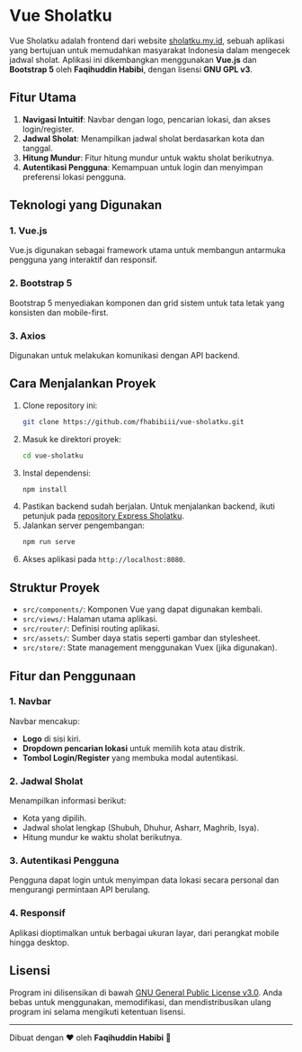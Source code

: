# Vue Sholatku

Vue Sholatku adalah frontend dari website [sholatku.my.id](https://sholatku.my.id), sebuah aplikasi yang bertujuan untuk memudahkan masyarakat Indonesia dalam mengecek jadwal sholat. Aplikasi ini dikembangkan menggunakan **Vue.js** dan **Bootstrap 5** oleh **Faqihuddin Habibi**, dengan lisensi **GNU GPL v3**.

## Fitur Utama
1. **Navigasi Intuitif**: Navbar dengan logo, pencarian lokasi, dan akses login/register.
2. **Jadwal Sholat**: Menampilkan jadwal sholat berdasarkan kota dan tanggal.
3. **Hitung Mundur**: Fitur hitung mundur untuk waktu sholat berikutnya.
4. **Autentikasi Pengguna**: Kemampuan untuk login dan menyimpan preferensi lokasi pengguna.

## Teknologi yang Digunakan
### 1. **Vue.js**
Vue.js digunakan sebagai framework utama untuk membangun antarmuka pengguna yang interaktif dan responsif.

### 2. **Bootstrap 5**
Bootstrap 5 menyediakan komponen dan grid sistem untuk tata letak yang konsisten dan mobile-first.

### 3. **Axios**
Digunakan untuk melakukan komunikasi dengan API backend.

## Cara Menjalankan Proyek
1. Clone repository ini:
   ```bash
   git clone https://github.com/fhabibiii/vue-sholatku.git
   ```
2. Masuk ke direktori proyek:
   ```bash
   cd vue-sholatku
   ```
3. Instal dependensi:
   ```bash
   npm install
   ```
4. Pastikan backend sudah berjalan. Untuk menjalankan backend, ikuti petunjuk pada [repository Express Sholatku](https://github.com/fhabibiii/express-sholatku).
5. Jalankan server pengembangan:
   ```bash
   npm run serve
   ```
6. Akses aplikasi pada `http://localhost:8080`.

## Struktur Proyek
- `src/components/`: Komponen Vue yang dapat digunakan kembali.
- `src/views/`: Halaman utama aplikasi.
- `src/router/`: Definisi routing aplikasi.
- `src/assets/`: Sumber daya statis seperti gambar dan stylesheet.
- `src/store/`: State management menggunakan Vuex (jika digunakan).

## Fitur dan Penggunaan
### 1. Navbar
Navbar mencakup:
- **Logo** di sisi kiri.
- **Dropdown pencarian lokasi** untuk memilih kota atau distrik.
- **Tombol Login/Register** yang membuka modal autentikasi.

### 2. Jadwal Sholat
Menampilkan informasi berikut:
- Kota yang dipilih.
- Jadwal sholat lengkap (Shubuh, Dhuhur, Asharr, Maghrib, Isya).
- Hitung mundur ke waktu sholat berikutnya.

### 3. Autentikasi Pengguna
Pengguna dapat login untuk menyimpan data lokasi secara personal dan mengurangi permintaan API berulang.

### 4. Responsif
Aplikasi dioptimalkan untuk berbagai ukuran layar, dari perangkat mobile hingga desktop.

## Lisensi
Program ini dilisensikan di bawah [GNU General Public License v3.0](https://www.gnu.org/licenses/gpl-3.0.html). Anda bebas untuk menggunakan, memodifikasi, dan mendistribusikan ulang program ini selama mengikuti ketentuan lisensi.

---
Dibuat dengan ❤ oleh **Faqihuddin Habibi** 🍉